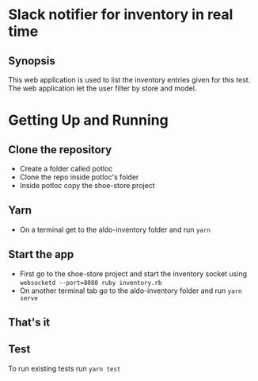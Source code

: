 # Slack notifier for inventory in real time

## Synopsis
This web application is used to list the inventory entries given for this test. The web application let the user filter by store and model.

# Getting Up and Running

## Clone the repository
- Create a folder called potloc
- Clone the repo inside potloc's folder 
- Inside potloc copy the shoe-store project

## Yarn
- On a terminal get to the aldo-inventory folder and run `yarn`

## Start the app
- First go to the shoe-store project and start the inventory socket using `websocketd --port=8080 ruby inventory.rb`
- On another terminal tab go to the aldo-inventory folder and run `yarn serve`

## That's it

## Test
To run existing tests run `yarn test`